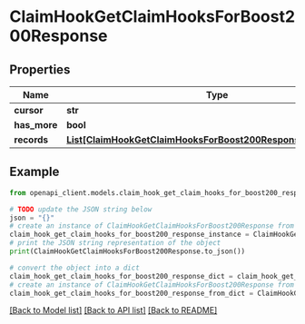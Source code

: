 # ClaimHookGetClaimHooksForBoost200Response


## Properties

Name | Type | Description | Notes
------------ | ------------- | ------------- | -------------
**cursor** | **str** |  | [optional] 
**has_more** | **bool** |  | 
**records** | [**List[ClaimHookGetClaimHooksForBoost200ResponseRecordsInner]**](ClaimHookGetClaimHooksForBoost200ResponseRecordsInner.md) |  | 

## Example

```python
from openapi_client.models.claim_hook_get_claim_hooks_for_boost200_response import ClaimHookGetClaimHooksForBoost200Response

# TODO update the JSON string below
json = "{}"
# create an instance of ClaimHookGetClaimHooksForBoost200Response from a JSON string
claim_hook_get_claim_hooks_for_boost200_response_instance = ClaimHookGetClaimHooksForBoost200Response.from_json(json)
# print the JSON string representation of the object
print(ClaimHookGetClaimHooksForBoost200Response.to_json())

# convert the object into a dict
claim_hook_get_claim_hooks_for_boost200_response_dict = claim_hook_get_claim_hooks_for_boost200_response_instance.to_dict()
# create an instance of ClaimHookGetClaimHooksForBoost200Response from a dict
claim_hook_get_claim_hooks_for_boost200_response_from_dict = ClaimHookGetClaimHooksForBoost200Response.from_dict(claim_hook_get_claim_hooks_for_boost200_response_dict)
```
[[Back to Model list]](../README.md#documentation-for-models) [[Back to API list]](../README.md#documentation-for-api-endpoints) [[Back to README]](../README.md)


